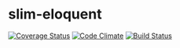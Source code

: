 # slim-eloquent

[![Coverage Status](https://coveralls.io/repos/slimphp-api/slim-eloquent/badge.svg?branch=master&service=github)](https://coveralls.io/github/slimphp-api/slim-eloquent?branch=master)
[![Code Climate](https://codeclimate.com/github/slimphp-api/slim-eloquent/badges/gpa.svg)](https://codeclimate.com/github/slimphp-api/slim-eloquent)
[![Build Status](https://travis-ci.org/slimphp-api/slim-eloquent.svg?branch=master)](https://travis-ci.org/slimphp-api/slim-eloquent)
